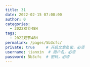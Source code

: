 ```yaml
---
title: 31
date: 2022-02-15 07:00:00
author: 0
categories: 
  - 2022双节48H
tags: 
  - 2022双节48H
permalink: /pages/5b3cfc/
private: true     # 开启文章私密，必须
username: jianxin  # 用户名，必须
password: 5b3cfc  # 密码，必须
---
```


